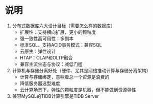 # 说明

1.  分布式数据库六大设计目标（需要怎么样的数据库）
    -   扩展性：支持横向扩展，更小的颗粒度
    -   强一致性高可用性：多副本
    -   标准SQL、支持ACID事务模式：兼容SQL
    -   云原生：弹性设计
    -   HTAP：OLAP和OLTP融合
    -   兼容主流生态与协议：减低门槛
2.  计算机与存储分离好处（硬件、尤其是网络推动计算与存储分离架构）
    -   计算与存储绑定，意味着总一个资源是浪费的
    -   降低服务器选型难度
    -   云计算场景下，弹性的颗粒度是机器，但不能做到资源弹性
3.  兼容MySQL的TiDB计算引擎是TiDB Server
